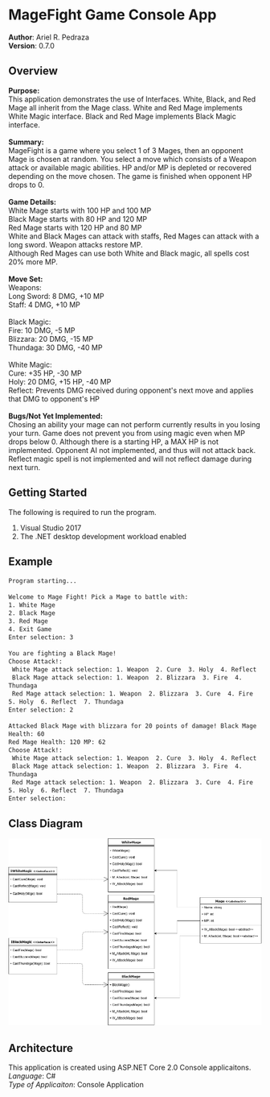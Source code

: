 # MageFight Game Console App

**Author**: Ariel R. Pedraza <br />
**Version**: 0.7.0

## Overview
<b>Purpose:</b><br />
This application demonstrates the use of Interfaces. 
White, Black, and Red Mage all inherit from the Mage class. 
White and Red Mage implements White Magic interface. 
Black and Red Mage implements Black Magic interface.
<br /><br />
<b>Summary:</b><br />
MageFight is a game where you select 1 of 3 Mages, then an opponent Mage is chosen at random.
You select a move which consists of a Weapon attack or available magic abilities.
HP and/or MP is depleted or recovered depending on the move chosen. 
The game is finished when opponent HP drops to 0.
<br /><br />
<b>Game Details:</b><br />
White Mage starts with 100 HP and 100 MP<br />
Black Mage starts with 80 HP and 120 MP<br />
Red Mage starts with 120 HP and 80 MP<br />
White and Black Mages can attack with staffs, Red Mages can attack with a long sword.
Weapon attacks restore MP.<br />
Although Red Mages can use both White and Black magic, all spells cost 20% more MP.
<br /><br />
<b>Move Set:</b>
<br />Weapons:<br />
Long Sword: 8 DMG, +10 MP<br />
Staff: 4 DMG, +10 MP<br />
<br />Black Magic:<br />
Fire: 10 DMG, -5 MP<br />
Blizzara: 20 DMG, -15 MP<br />
Thundaga: 30 DMG, -40 MP<br />
<br />White Magic:<br />
Cure: +35 HP, -30 MP<br />
Holy: 20 DMG, +15 HP, -40 MP<br />
Reflect: Prevents DMG received during opponent's next move and applies that DMG to opponent's HP<br />
<br />
<b>Bugs/Not Yet Implemented:</b><br />
Chosing an ability your mage can not perform currently results in you losing your turn.
Game does not prevent you from using magic even when MP drops below 0.
Although there is a starting HP, a MAX HP is not implemented.
Opponent AI not implemented, and thus will not attack back.
Reflect magic spell is not implemented and will not reflect damage during next turn.

## Getting Started
The following is required to run the program.
1. Visual Studio 2017 
2. The .NET desktop development workload enabled 

## Example

```
Program starting...

Welcome to Mage Fight! Pick a Mage to battle with:
1. White Mage
2. Black Mage
3. Red Mage
4. Exit Game
Enter selection: 3

You are fighting a Black Mage!
Choose Attack!:
 White Mage attack selection: 1. Weapon  2. Cure  3. Holy  4. Reflect
 Black Mage attack selection: 1. Weapon  2. Blizzara  3. Fire  4. Thundaga
 Red Mage attack selection: 1. Weapon  2. Blizzara  3. Cure  4. Fire  5. Holy  6. Reflect  7. Thundaga
Enter selection: 2

Attacked Black Mage with blizzara for 20 points of damage! Black Mage Health: 60
Red Mage Health: 120 MP: 62
Choose Attack!:
 White Mage attack selection: 1. Weapon  2. Cure  3. Holy  4. Reflect
 Black Mage attack selection: 1. Weapon  2. Blizzara  3. Fire  4. Thundaga
 Red Mage attack selection: 1. Weapon  2. Blizzara  3. Cure  4. Fire  5. Holy  6. Reflect  7. Thundaga
Enter selection:
```

## Class Diagram
![Class Diagram](401_Lab06.png)

## Architecture
This application is created using ASP.NET Core 2.0 Console applicaitons. <br />
*Language*: C# <br />
*Type of Applicaiton*: Console Application <br />